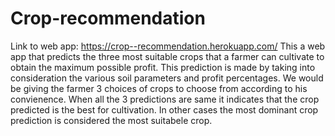 # Crop-recommendation
Link to web app: https://crop--recommendation.herokuapp.com/
This a web app that predicts the three most suitable crops that a farmer can cultivate to obtain the maximum possible profit. This prediction is made by taking into consideration the various soil parameters and profit percentages. We would be giving the farmer 3 choices of crops to choose from according to his convienence. When all the 3 predictions are same it indicates that the crop predicted is the best for cultivation. In other cases the most dominant crop prediction is considered the most suitabele crop.
